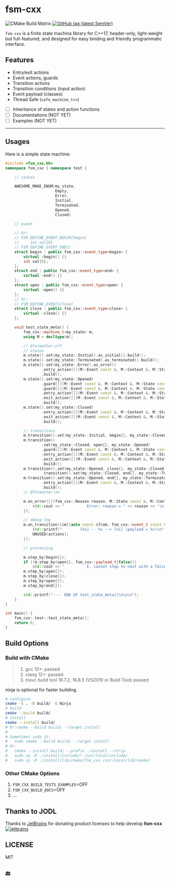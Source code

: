 # fsm-cxx

![CMake Build Matrix](https://github.com/hedzr/fsm-cxx/workflows/CMake%20Build%20Matrix/badge.svg) <!-- 
![CMake Build Matrix](https://github.com/hedzr/fsm-cxx/workflows/CMake%20Build%20Matrix/badge.svg?event=release) 
--> [![GitHub tag (latest SemVer)](https://img.shields.io/github/tag/hedzr/fsm-cxx.svg?label=release)](https://github.com/hedzr/fsm-cxx/releases)

`fsm-cxx` is a finite state machina library for C++17, header-only, light-weight but full-featured, and designed for easy binding and friendly programmatic interface.


## Features

- Entry/exit actions
- Event actions, guards
- Transition actions
- Transition conditions (input action)
- Event payload (classes)
- Thread Safe (`safe_machine_t<>`)
- [ ] Inheritance of states and action functions
- [ ] Documentations (NOT YET)
- [ ] Examples (NOT YET)

---

<!--
Statechart features
Hierarchical states
Entry and exit actions
Internal transitions
Transition actions
Transition guards (conditions)
State history
Event deferring
Orthogonal regions
Statechart extensions
Optional event priority
Optional common base for states and easy definition of dispatching common interface calls to current state
Pushdown automaton
Compile-time checks
Thread safety
Exception safety
No vtables (unless common base feature is used)
Header only
Relatively fast compile time
No external dependencies except STL
-->

## Usages

Here is a simple state machine:

```cpp
#include <fsm_cxx.hh>
namespace fsm_cxx { namespace test {

    // states

    AWESOME_MAKE_ENUM(my_state,
                      Empty,
                      Error,
                      Initial,
                      Terminated,
                      Opened,
                      Closed)

    // event

    // Or:
    // FSM_DEFINE_EVENT_BEGIN(begin)
    //     int val{9}
    // FSM_DEFINE_EVENT_END()
    struct begin : public fsm_cxx::event_type<begin> {
        virtual ~begin() {}
        int val{9};
    };
    struct end : public fsm_cxx::event_type<end> {
        virtual ~end() {}
    };
    struct open : public fsm_cxx::event_type<open> {
        virtual ~open() {}
    };
    // Or:
    // FSM_DEFINE_EVENT(close)
    struct close : public fsm_cxx::event_type<close> {
        virtual ~close() {}
    };

    void test_state_meta() {
        fsm_cxx::machine_t<my_state> m;
        using M = decltype(m);

        // @formatter:off
        // states
        m.state().set(my_state::Initial).as_initial().build();
        m.state().set(my_state::Terminated).as_terminated().build();
        m.state().set(my_state::Error).as_error()
                .entry_action([](M::Event const &, M::Context &, M::State const &, M::Payload const &) { std::cerr << "          .. <error> entering" << '\n'; })
                .build();
        m.state().set(my_state::Opened)
                .guard([](M::Event const &, M::Context &, M::State const &, M::Payload const &) -> bool { return true; })
                .guard([](M::Event const &, M::Context &, M::State const &, M::Payload const &p) -> bool { return p._ok; })
                .entry_action([](M::Event const &, M::Context &, M::State const &, M::Payload const &) { std::cout << "          .. <opened> entering" << '\n'; })
                .exit_action([](M::Event const &, M::Context &, M::State const &, M::Payload const &) { std::cout << "          .. <opened> exiting" << '\n'; })
                .build();
        m.state().set(my_state::Closed)
                .entry_action([](M::Event const &, M::Context &, M::State const &, M::Payload const &) { std::cout << "          .. <closed> entering" << '\n'; })
                .exit_action([](M::Event const &, M::Context &, M::State const &, M::Payload const &) { std::cout << "          .. <closed> exiting" << '\n'; })
                .build();

        // transitions
        m.transition().set(my_state::Initial, begin{}, my_state::Closed).build();
        m.transition()
                .set(my_state::Closed, open{}, my_state::Opened)
                .guard([](M::Event const &, M::Context &, M::State const &, M::Payload const &p) -> bool { return p._ok; })
                .entry_action([](M::Event const &, M::Context &, M::State const &, M::Payload const &) { std::cout << "          .. <closed -> opened> entering" << '\n'; })
                .exit_action([](M::Event const &, M::Context &, M::State const &, M::Payload const &) { std::cout << "          .. <closed -> opened> exiting" << '\n'; })
                .build();
        m.transition().set(my_state::Opened, close{}, my_state::Closed).build()
                .transition().set(my_state::Closed, end{}, my_state::Terminated).build();
        m.transition().set(my_state::Opened, end{}, my_state::Terminated)
                .entry_action([](M::Event const &, M::Context &, M::State const &, M::Payload const &) { std::cout << "          .. <T><END>" << '\n'; })
                .build();
        // @formatter:on

        m.on_error([](fsm_cxx::Reason reason, M::State const &, M::Context &, M::Event const &, M::Payload const &) {
            std::cout << "          Error: reason = " << reason << '\n';
        });

        // debug log
        m.on_transition([&m](auto const &from, fsm_cxx::event_t const &ev, auto const &to, auto const &actions, auto const &payload) {
            std::printf("        [%s] -- %s --> [%s] (payload = %s)\n", m.state_to_sting(from).c_str(), ev.to_string().c_str(), m.state_to_sting(to).c_str(), to_string(payload).c_str());
            UNUSED(actions);
        });

        // processing

        m.step_by(begin{});
        if (!m.step_by(open{}, fsm_cxx::payload_t{false}))
            std::cout << "          E. cannot step to next with a false payload\n";
        m.step_by(open{});
        m.step_by(close{});
        m.step_by(open{});
        m.step_by(end{});

        std::printf("---- END OF test_state_meta()\n\n\n");
    }
}

int main() {
    fsm_cxx::test::test_state_meta();
    return 0;
}
```



## Build Options

### Build with CMake

> 1. gcc 10+: passed
> 2. clang 12+: passed
> 3. msvc build tool 16.7.2, 16.8.5 (VS2019 or Build Tool) passed

ninja is optional for faster building.

```bash
# configure
cmake -S . -B build/ -G Ninja
# build
cmake --build build/
# install
cmake --install build/
# Or:cmake --build build/ --target install
#
# Sometimes sudo it:
#   sudo cmake --build build/ --target install
# Or:
#   cmake --install build/ --prefix ./install --strip
#   sudo cp -R ./install/include/* /usr/local/include/
#   sudo cp -R ./install/lib/cmake/fsm_cxx /usr/local/lib/cmake/
```


### Other CMake Options

1. `FSM_CXX_BUILD_TESTS_EXAMPLES`=OFF
2. `FSM_CXX_BUILD_DOCS`=OFF
3. ...


## Thanks to JODL

Thanks to [JetBrains](https://www.jetbrains.com/?from=fsm-cxx) for donating product licenses to help develop **fsm-cxx** [![jetbrains](https://gist.githubusercontent.com/hedzr/447849cb44138885e75fe46f1e35b4a0/raw/bedfe6923510405ade4c034c5c5085487532dee4/jetbrains-variant-4.svg)](https://www.jetbrains.com/?from=hedzr/fsm-cxx)


## LICENSE

MIT


## 🔚
